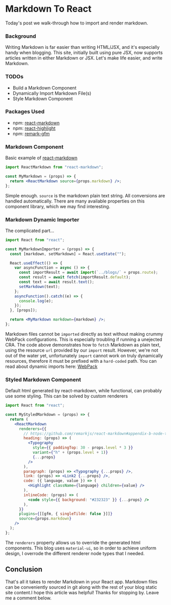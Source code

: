 # Markdown To React

Today's post we walk-through how to import and render markdown.

### Background

Writing Markdown is far easier than writing HTML/JSX, and it's especially handy when blogging.
This site, initially built using pure JSX, now supports articles written in either Markdown or JSX.
Let's make life easier, and write Markdown.

### TODOs

- Build a Markdown Component
- Dynamically Import Markdown File(s)
- Style Markdown Component

### Packages Used

- npm: [react-markdown](https://www.npmjs.com/package/react-markdown)
- npm: [react-highlight](https://www.npmjs.com/package/react-highlight)
- npm: [remark-gfm](https://www.npmjs.com/package/remark-gfm)

### Markdown Component

Basic example of [react-markdown](https://www.npmjs.com/package/react-markdown)

```jsx
import ReactMarkdown from "react-markdown";

const MyMarkdown = (props) => {
  return <ReactMarkdown source={props.markdown} />;
};
```

Simple enough. `source` is the markdown plain text string. All conversions are handled automatically.
There are many available properties on this component library, which we may find interesting.

### Markdown Dynamic Importer

The complicated part...

```jsx
import React from "react";

const MyMarkdownImporter = (props) => {
  const [markdown, setMarkdown] = React.useState("");

  React.useEffect(() => {
    var asyncFunction = async () => {
      const importResult = await import(`../blogs/` + props.route);
      const result = await fetch(importResult.default);
      const text = await result.text();
      setMarkdown(text);
    };
    asyncFunction().catch((e) => {
      console.log(e);
    });
  }, [props]);

  return <MyMarkdown markdown={markdown} />;
};
```

Markdown files cannot be `imported` directly as text without making crummy WebPack configurations. This is especially troubling if running a unejected CRA.
The code above demonstrates how to `fetch` Markdown as plain text, using the resource `url` provided by our `import` result.
However, we're not out of the water yet, unfortunately `import` cannot work on truly dynamically resources, therefore it must be prefixed with a `hard-coded` path. You can read about dynamic imports here: [WebPack](https://webpack.js.org/api/module-methods/#dynamic-expressions-in-import)

### Styled Markdown Component

Default html generated by react-markdown, while functional, can probably use some styling. This can be solved by custom renderers

```jsx
import React from "react";

const MyStyledMarkdown = (props) => {
  return (
    <ReactMarkdown
      renderers={{
        // https://github.com/remarkjs/react-markdown#appendix-b-node-types
        heading: (props) => (
          <Typography
            style={{ paddingTop: 30 - props.level * 3 }}
            variant={"h" + (props.level + 1)}
            {...props}
          />
        ),
        paragraph: (props) => <Typography {...props} />,
        link: (props) => <Link2 {...props} />,
        code: ({ language, value }) => (
          <Highlight className={language} children={value} />
        ),
        inlineCode: (props) => (
          <code style={{ background: "#232323" }} {...props} />
        ),
      }}
      plugins={[[gfm, { singleTilde: false }]]}
      source={props.markdown}
    />
  );
};
```

The `renderers` property allows us to override the generated html components. This blog uses `material-ui`, so in order to achieve uniform design, I overrode the different renderer node types that I needed.

## Conclusion

That's all it takes to render Markdown in your React app. Markdown files can be conveniently sourced in git along with the rest of your blog static site content.I hope this article was helpful! Thanks for stopping by. Leave me a comment below.
